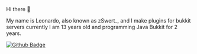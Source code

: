 Hi there 👋

My name is Leonardo, also known as zSwert_, and I make plugins for bukkit servers 
currently I am 13 years old and programming Java Bukkit for 2 years.

[![Github Badge](https://img.shields.io/badge/-Github-000?style=flat-square&logo=Github&logoColor=white&link=link_do_seu_perfil_no_github)](https://github.com/Leonardo-ol/)
